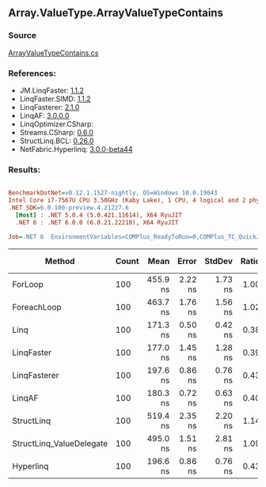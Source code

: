 ﻿## Array.ValueType.ArrayValueTypeContains

### Source
[ArrayValueTypeContains.cs](../LinqBenchmarks/Array/ValueType/ArrayValueTypeContains.cs)

### References:
- JM.LinqFaster: [1.1.2](https://www.nuget.org/packages/JM.LinqFaster/1.1.2)
- LinqFaster.SIMD: [1.1.2](https://www.nuget.org/packages/LinqFaster.SIMD/1.0.3)
- LinqFasterer: [2.1.0](https://www.nuget.org/packages/LinqFasterer/2.1.0)
- LinqAF: [3.0.0.0](https://www.nuget.org/packages/LinqAF/3.0.0.0)
- LinqOptimizer.CSharp: [](https://www.nuget.org/packages/LinqOptimizer.CSharp/)
- Streams.CSharp: [0.6.0](https://www.nuget.org/packages/Streams.CSharp/0.6.0)
- StructLinq.BCL: [0.26.0](https://www.nuget.org/packages/StructLinq/0.26.0)
- NetFabric.Hyperlinq: [3.0.0-beta44](https://www.nuget.org/packages/NetFabric.Hyperlinq/3.0.0-beta44)

### Results:
``` ini

BenchmarkDotNet=v0.12.1.1527-nightly, OS=Windows 10.0.19043
Intel Core i7-7567U CPU 3.50GHz (Kaby Lake), 1 CPU, 4 logical and 2 physical cores
.NET SDK=6.0.100-preview.4.21227.6
  [Host] : .NET 5.0.4 (5.0.421.11614), X64 RyuJIT
  .NET 6 : .NET 6.0.0 (6.0.21.22210), X64 RyuJIT

Job=.NET 6  EnvironmentVariables=COMPlus_ReadyToRun=0,COMPlus_TC_QuickJitForLoops=1,COMPlus_TieredPGO=1  Runtime=.NET 6.0  

```
|                   Method | Count |     Mean |   Error |  StdDev | Ratio |  Gen 0 | Gen 1 | Gen 2 | Allocated |
|------------------------- |------ |---------:|--------:|--------:|------:|-------:|------:|------:|----------:|
|                  ForLoop |   100 | 455.9 ns | 2.22 ns | 1.73 ns |  1.00 |      - |     - |     - |         - |
|              ForeachLoop |   100 | 463.7 ns | 1.76 ns | 1.56 ns |  1.02 |      - |     - |     - |         - |
|                     Linq |   100 | 171.3 ns | 0.50 ns | 0.42 ns |  0.38 |      - |     - |     - |         - |
|               LinqFaster |   100 | 177.0 ns | 1.45 ns | 1.28 ns |  0.39 |      - |     - |     - |         - |
|             LinqFasterer |   100 | 197.6 ns | 0.86 ns | 0.76 ns |  0.43 |      - |     - |     - |         - |
|                   LinqAF |   100 | 180.3 ns | 0.72 ns | 0.63 ns |  0.40 |      - |     - |     - |         - |
|               StructLinq |   100 | 519.4 ns | 2.35 ns | 2.20 ns |  1.14 | 0.0153 |     - |     - |      32 B |
| StructLinq_ValueDelegate |   100 | 495.0 ns | 1.51 ns | 2.81 ns |  1.09 |      - |     - |     - |         - |
|                Hyperlinq |   100 | 196.6 ns | 0.86 ns | 0.76 ns |  0.43 |      - |     - |     - |         - |
